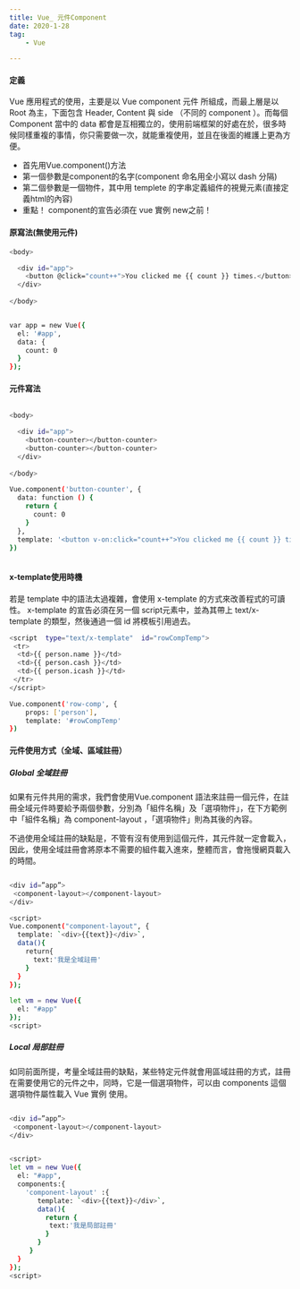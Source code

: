 ```yaml
---
title: Vue_ 元件Component
date: 2020-1-28
tag: 
    - Vue

---
```


#### 定義

Vue 應用程式的使用，主要是以 Vue component 元件 所組成，而最上層是以 Root 為主，下面包含 Header, Content 與 side （不同的 component ）。而每個 Component 當中的 data 都會是互相獨立的，使用前端框架的好處在於，很多時候同樣重複的事情，你只需要做一次，就能重複使用，並且在後面的維護上更為方便。


- 首先用Vue.component()方法
- 第一個參數是component的名字(component 命名用全小寫以 dash 分隔)
- 第二個參數是一個物件，其中用 templete 的字串定義組件的視覺元素(直接定義html的內容)
- 重點！ component的宣告必須在 vue 實例 new之前！

#### 原寫法(無使用元件)

``` bash
<body>

  <div id="app">
    <button @click="count++">You clicked me {{ count }} times.</button>
  </div>
  
</body>


var app = new Vue({
  el: '#app',
  data: {
    count: 0
  }
});

```

#### 元件寫法


``` bash

<body>

  <div id="app">
    <button-counter></button-counter>
    <button-counter></button-counter>
  </div>
  
</body>

Vue.component('button-counter', {
  data: function () {
    return {
      count: 0
    }
  },
  template: '<button v-on:click="count++">You clicked me {{ count }} times.</button>'
})



```

#### x-template使用時機

若是 template 中的語法太過複雜，會使用 x-template 的方式來改善程式的可讀性。 x-template 的宣告必須在另一個 script元素中，並為其帶上 text/x-template 的類型，然後通過一個 id 將模板引用過去。

``` bash
<script  type="text/x-template"  id="rowCompTemp">
 <tr>
  <td>{‌{ person.name }}</td>
  <td>{‌{ person.cash }}</td>
  <td>{‌{ person.icash }}</td>
 </tr>
</script>

Vue.component('row-comp', {
	props: ['person'],
	template: '#rowCompTemp'
})

```

#### 元件使用方式（全域、區域註冊）

##### Global 全域註冊

如果有元件共用的需求，我們會使用Vue.component 語法來註冊一個元件，在註冊全域元件時要給予兩個參數，分別為「組件名稱」及「選項物件」，在下方範例中「組件名稱」為 component-layout ，「選項物件」則為其後的內容。

不過使用全域註冊的缺點是，不管有沒有使用到這個元件，其元件就一定會載入，因此，使用全域註冊會將原本不需要的組件載入進來，整體而言，會拖慢網頁載入的時間。

``` bash

<div id=”app”>
 <component-layout></component-layout>
</div>

<script>
Vue.component("component-layout", {
  template: `<div>{{text}}</div>`,
  data(){
    return{
      text:'我是全域註冊'
    }
  }
});

let vm = new Vue({
  el: "#app"
});
<script>

```

##### Local 局部註冊

如同前面所提，考量全域註冊的缺點，某些特定元件就會用區域註冊的方式，註冊在需要使用它的元件之中，同時，它是一個選項物件，可以由 components 這個選項物件屬性載入 Vue 實例 使用。


``` bash

<div id=”app”>
 <component-layout></component-layout>
</div>


<script>
let vm = new Vue({
  el: "#app",
  components:{
    'component-layout' :{
       template: `<div>{{text}}</div>`,
       data(){
         return {
          text:'我是局部註冊'
         }
       }
     }
  }
});
<script>


```




